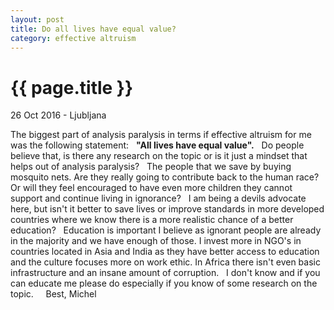 ```yaml
---
layout: post
title: Do all lives have equal value?
category: effective altruism
---
```


{{ page.title }}
================

<p class="meta">26 Oct 2016 - Ljubljana</p>

The biggest part of analysis paralysis in terms if effective altruism for me was the following statement: 
&nbsp;
**"All lives have equal value".**
&nbsp;
Do people believe that, is there any research on the topic or is it just a mindset that helps out of analysis paralysis?
&nbsp;
The people that we save by buying mosquito nets. 
Are they really going to contribute back to the human race? Or will they feel encouraged to have even more children they cannot support and continue living in ignorance?
&nbsp;
I am being a devils advocate here, but isn't it better to save lives or improve standards in more developed countries where we know there is a more realistic chance of a better education?
&nbsp;
Education is important I believe as ignorant people are already in the majority and we have enough of those. I invest more in NGO's in countries  located in Asia and India as they have better access to education and the culture focuses more on work ethic. In Africa there isn't even basic infrastructure and an insane amount of corruption.
&nbsp;
I don't know and if you can educate me please do especially if you know of some research on the topic.
&nbsp;
&nbsp;
Best, Michel
